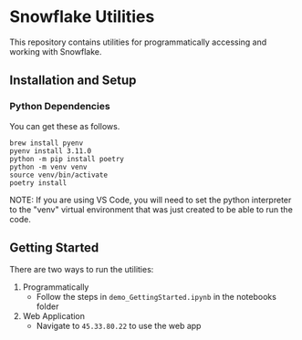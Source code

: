 # Snowflake Utilities

This repository contains utilities for programmatically accessing and working with Snowflake.

## Installation and Setup

### Python Dependencies

You can get these as follows.

```shell
brew install pyenv
pyenv install 3.11.0
python -m pip install poetry
python -m venv venv
source venv/bin/activate
poetry install
```

NOTE: If you are using VS Code, you will need to set the python interpreter to the "venv" virtual environment that was just created to be able to run the code.

## Getting Started

There are two ways to run the utilities:

1. Programmatically
    - Follow the steps in `demo_GettingStarted.ipynb` in the notebooks folder
2. Web Application
    - Navigate to `45.33.80.22` to use the web app
